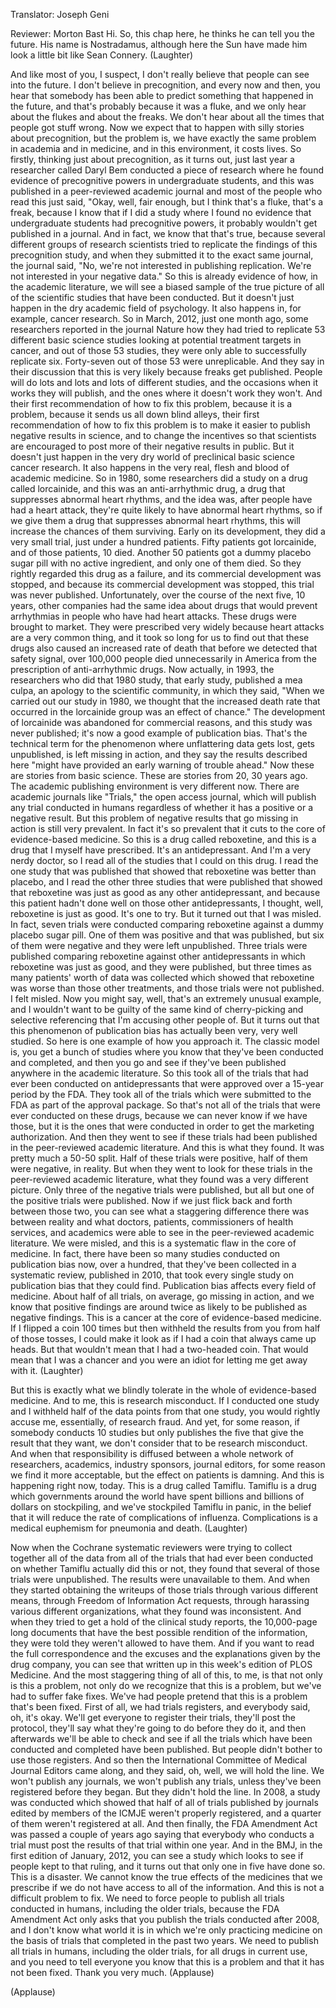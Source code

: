 

Translator: Joseph Geni

Reviewer: Morton Bast
Hi. So, this chap here,
he thinks he can tell you the future.
His name is Nostradamus, although here the Sun have
made him look a little bit like Sean Connery. 
(Laughter)

And like most of you, I suspect, I don&#39;t really believe
that people can see into the future.
I don&#39;t believe in precognition, and every now and then,
you hear that somebody has been able to predict something that happened in the future,
and that&#39;s probably because it was a fluke, and we only
hear about the flukes and about the freaks.
We don&#39;t hear about all the times that people got stuff wrong.
Now we expect that to happen with silly stories
about precognition, but the problem is,
we have exactly the same problem in academia
and in medicine, and in this environment, it costs lives.
So firstly, thinking just about precognition, as it turns out,
just last year a researcher called Daryl Bem conducted
a piece of research where he found evidence
of precognitive powers in undergraduate students,
and this was published in a peer-reviewed academic journal
and most of the people who read this just said, &quot;Okay, well,
fair enough, but I think that&#39;s a fluke, that&#39;s a freak, because I know
that if I did a study where I found no evidence
that undergraduate students had precognitive powers,
it probably wouldn&#39;t get published in a journal.
And in fact, we know that that&#39;s true, because
several different groups of research scientists tried
to replicate the findings of this precognition study,
and when they submitted it to the exact same journal,
the journal said, &quot;No, we&#39;re not interested in publishing
replication. We&#39;re not interested in your negative data.&quot;
So this is already evidence of how, in the academic
literature, we will see a biased sample of the true picture
of all of the scientific studies that have been conducted.
But it doesn&#39;t just happen in the dry academic field of psychology.
It also happens in, for example, cancer research.
So in March, 2012, just one month ago, some researchers
reported in the journal Nature how they had tried
to replicate 53 different basic science studies looking at
potential treatment targets in cancer,
and out of those 53 studies, they were only able
to successfully replicate six.
Forty-seven out of those 53 were unreplicable.
And they say in their discussion that this is very likely
because freaks get published.
People will do lots and lots and lots of different studies,
and the occasions when it works they will publish,
and the ones where it doesn&#39;t work they won&#39;t.
And their first recommendation of how to fix this problem,
because it is a problem, because it sends us all down blind alleys,
their first recommendation of how to fix this problem
is to make it easier to publish negative results in science,
and to change the incentives so that scientists are
encouraged to post more of their negative results in public.
But it doesn&#39;t just happen in the very dry world
of preclinical basic science cancer research.
It also happens in the very real, flesh and blood
of academic medicine. So in 1980,
some researchers did a study on a drug called lorcainide,
and this was an anti-arrhythmic drug,
a drug that suppresses abnormal heart rhythms,
and the idea was, after people have had a heart attack,
they&#39;re quite likely to have abnormal heart rhythms,
so if we give them a drug that suppresses abnormal heart
rhythms, this will increase the chances of them surviving.
Early on its development, they did a very small trial,
just under a hundred patients.
Fifty patients got lorcainide, and of those patients, 10 died.
Another 50 patients got a dummy placebo sugar pill
with no active ingredient, and only one of them died.
So they rightly regarded this drug as a failure,
and its commercial development was stopped, and because
its commercial development was stopped, this trial was never published.
Unfortunately, over the course of the next five, 10 years,
other companies had the same idea about drugs that would
prevent arrhythmias in people who have had heart attacks.
These drugs were brought to market. They were prescribed
very widely because heart attacks are a very common thing,
and it took so long for us to find out that these drugs
also caused an increased rate of death
that before we detected that safety signal,
over 100,000 people died unnecessarily in America
from the prescription of anti-arrhythmic drugs.
Now actually, in 1993,
the researchers who did that 1980 study, that early study,
published a mea culpa, an apology to the scientific community,
in which they said, &quot;When we carried out our study in 1980,
we thought that the increased death rate that occurred
in the lorcainide group was an effect of chance.&quot;
The development of lorcainide was abandoned for commercial reasons,
and this study was never published;
it&#39;s now a good example of publication bias.
That&#39;s the technical term for the phenomenon where
unflattering data gets lost, gets unpublished, is left
missing in action, and they say the results described here
&quot;might have provided an early warning of trouble ahead.&quot;
Now these are stories from basic science.
These are stories from 20, 30 years ago.
The academic publishing environment is very different now.
There are academic journals like &quot;Trials,&quot; the open access journal,
which will publish any trial conducted in humans
regardless of whether it has a positive or a negative result.
But this problem of negative results that go missing in action
is still very prevalent. In fact it&#39;s so prevalent
that it cuts to the core of evidence-based medicine.
So this is a drug called reboxetine, and this is a drug
that I myself have prescribed. It&#39;s an antidepressant.
And I&#39;m a very nerdy doctor, so I read all of the studies
that I could on this drug. I read the one study that was published
that showed that reboxetine was better than placebo,
and I read the other three studies that were published
that showed that reboxetine was just as good as any other antidepressant,
and because this patient hadn&#39;t done well on those other antidepressants,
I thought, well, reboxetine is just as good. It&#39;s one to try.
But it turned out that I was misled. In fact,
seven trials were conducted comparing reboxetine
against a dummy placebo sugar pill. One of them
was positive and that was published, but six of them
were negative and they were left unpublished.
Three trials were published comparing reboxetine
against other antidepressants in which reboxetine
was just as good, and they were published,
but three times as many patients&#39; worth of data was collected
which showed that reboxetine was worse than
those other treatments, and those trials were not published.
I felt misled.
Now you might say, well, that&#39;s an extremely unusual example,
and I wouldn&#39;t want to be guilty of the same kind of
cherry-picking and selective referencing
that I&#39;m accusing other people of.
But it turns out that this phenomenon of publication bias
has actually been very, very well studied.
So here is one example of how you approach it.
The classic model is, you get a bunch of studies where
you know that they&#39;ve been conducted and completed,
and then you go and see if they&#39;ve been published anywhere
in the academic literature. So this took all of the trials
that had ever been conducted on antidepressants
that were approved over a 15-year period by the FDA.
They took all of the trials which were submitted to the FDA as part of the approval package.
So that&#39;s not all of the trials that were ever conducted on these drugs,
because we can never know if we have those,
but it is the ones that were conducted in order to get the marketing authorization.
And then they went to see if these trials had been published
in the peer-reviewed academic literature. And this is what they found.
It was pretty much a 50-50 split. Half of these trials
were positive, half of them were negative, in reality.
But when they went to look for these trials in the peer-reviewed academic literature,
what they found was a very different picture.
Only three of the negative trials were published,
but all but one of the positive trials were published.
Now if we just flick back and forth between those two,
you can see what a staggering difference there was
between reality and what doctors, patients,
commissioners of health services, and academics
were able to see in the peer-reviewed academic literature.
We were misled, and this is a systematic flaw
in the core of medicine.
In fact, there have been so many studies conducted on
publication bias now, over a hundred, that they&#39;ve been
collected in a systematic review, published in 2010,
that took every single study on publication bias
that they could find.
Publication bias affects every field of medicine.
About half of all trials, on average, go missing in action,
and we know that positive findings are around twice as likely
to be published as negative findings.
This is a cancer at the core of evidence-based medicine.
If I flipped a coin 100 times but then
withheld the results from you from half of those tosses,
I could make it look as if I had a coin that always came up heads.
But that wouldn&#39;t mean that I had a two-headed coin.
That would mean that I was a chancer
and you were an idiot for letting me get away with it. 
(Laughter)

But this is exactly what we blindly tolerate
in the whole of evidence-based medicine.
And to me, this is research misconduct.
If I conducted one study and I withheld
half of the data points from that one study,
you would rightly accuse me, essentially, of research fraud.
And yet, for some reason, if somebody conducts
10 studies but only publishes the five that give the result that they want,
we don&#39;t consider that to be research misconduct.
And when that responsibility is diffused between
a whole network of researchers, academics,
industry sponsors, journal editors, for some reason
we find it more acceptable,
but the effect on patients is damning.
And this is happening right now, today.
This is a drug called Tamiflu. Tamiflu is a drug
which governments around the world have spent billions
and billions of dollars on stockpiling,
and we&#39;ve stockpiled Tamiflu in panic,
in the belief that it will reduce the rate of complications of influenza.
Complications is a medical euphemism for pneumonia
and death. 
(Laughter)

Now when the Cochrane systematic reviewers
were trying to collect together all of the data from all
of the trials that had ever been conducted on whether Tamiflu actually did this or not,
they found that several of those trials were unpublished.
The results were unavailable to them.
And when they started obtaining the writeups of those trials through various different means,
through Freedom of Information Act requests, through
harassing various different organizations, what they found was inconsistent.
And when they tried to get a hold of the clinical study reports,
the 10,000-page long documents that have
the best possible rendition of the information,
they were told they weren&#39;t allowed to have them.
And if you want to read the full correspondence
and the excuses and the explanations given by the drug company,
you can see that written up in this week&#39;s edition
of PLOS Medicine.
And the most staggering thing of all of this, to me,
is that not only is this a problem, not only do we recognize
that this is a problem, but we&#39;ve had to suffer fake fixes.
We&#39;ve had people pretend that this is a problem that&#39;s been fixed.
First of all, we had trials registers, and everybody said,
oh, it&#39;s okay. We&#39;ll get everyone to register their trials, they&#39;ll post the protocol,
they&#39;ll say what they&#39;re going to do before they do it,
and then afterwards we&#39;ll be able to check and see if all the trials which
have been conducted and completed have been published.
But people didn&#39;t bother to use those registers.
And so then the International Committee of Medical Journal Editors came along,
and they said, oh, well, we will hold the line.
We won&#39;t publish any journals, we won&#39;t publish any trials,
unless they&#39;ve been registered before they began.
But they didn&#39;t hold the line. In 2008, a study was conducted
which showed that half of all of trials published by journals
edited by members of the ICMJE
weren&#39;t properly registered, and a quarter of them weren&#39;t registered at all.
And then finally, the FDA Amendment Act was passed
a couple of years ago saying that everybody who conducts
a trial must post the results of that trial within one year.
And in the BMJ, in the first edition of January, 2012,
you can see a study which looks to see if people kept
to that ruling, and it turns out that only one in five
have done so.
This is a disaster.
We cannot know the true effects of the medicines
that we prescribe if we do not have access
to all of the information.
And this is not a difficult problem to fix.
We need to force people to publish all trials
conducted in humans, including the older trials,
because the FDA Amendment Act only asks that you publish the trials conducted after 2008,
and I don&#39;t know what world it is in which we&#39;re only
practicing medicine on the basis of trials that completed in the past two years.
We need to publish all trials in humans,
including the older trials, for all drugs in current use,
and you need to tell everyone you know
that this is a problem and that it has not been fixed.
Thank you very much. 
(Applause)


(Applause)

